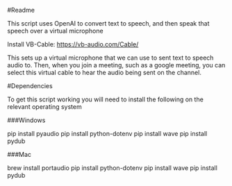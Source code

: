 #Readme

This script uses OpenAI to convert text to speech, and then speak that speech over a virtual microphone

Install VB-Cable:
https://vb-audio.com/Cable/

This sets up a virtual microphone that we can use to sent text to speech audio to. Then, when you join a meeting, such as a google meeting, you can select this virtual cable to hear the audio being sent on the channel.



#Dependencies

To get this script working you will need to install the following on the relevant operating system

###Windows

pip install pyaudio
pip install python-dotenv
pip install wave
pip install pydub


###Mac

brew install portaudio
pip install python-dotenv
pip install wave
pip install pydub




